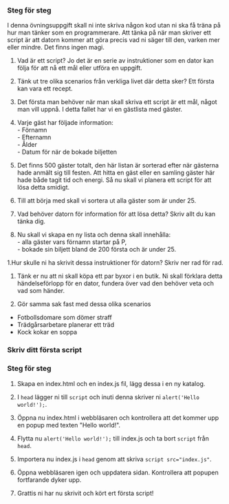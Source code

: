 ### Steg för steg

I denna övningsuppgift skall ni inte skriva någon kod utan ni ska få träna på hur man tänker som en programmerare. Att tänka på när man skriver ett script är att datorn kommer att göra precis vad ni säger till den, varken mer eller mindre. Det finns ingen magi.

1. Vad är ett script? Jo det är en serie av instruktioner som en dator kan följa för att nå ett mål eller utföra en uppgift.

1. Tänk ut tre olika scenarios från verkliga livet där detta sker? Ett första kan vara ett recept.

1. Det första man behöver när man skall skriva ett script är ett mål, något man vill uppnå. I detta fallet har vi en gästlista med gäster.

1. Varje gäst har följade information:
<br>- Förnamn
<br>- Efternamn
<br>- Ålder
<br>- Datum för när de bokade biljetten

1. Det finns 500 gäster totalt, den här listan är sorterad efter när gästerna hade anmält sig till festen. Att hitta en gäst eller en samling gäster här hade både tagit tid och energi. Så nu skall vi planera ett script för att lösa detta smidigt.

1. Till att börja med skall vi sortera ut alla gäster som är under 25. 

1. Vad behöver datorn för information för att lösa detta? Skriv allt du kan tänka dig.

1. Nu skall vi skapa en ny lista och denna skall innehålla:
<br>- alla gäster vars förnamn startar på P, 
<br>- bokade sin biljett bland de 200 första och är under 25. 
	
1.Hur skulle ni ha skrivit dessa instruktioner för datorn? Skriv ner rad för rad.

1. Tänk er nu att ni skall köpa ett par byxor i en butik. Ni skall förklara detta händelseförlopp för en dator, fundera över vad den behöver veta och vad som händer.

1. Gör samma sak fast med dessa olika scenarios
  * Fotbollsdomare som dömer straff
  * Trädgårsarbetare planerar ett träd
  * Kock kokar en soppa
	
### Skriv ditt första script
	
### Steg för steg

1. Skapa en index.html och en index.js fil, lägg dessa i en ny katalog.
	
  1. I ```head``` lägger ni till ```script``` och inuti denna skriver ni ```alert('Hello world!');```.
	
  1. Öppna nu index.html i webbläsaren och kontrollera att det kommer upp en popup med texten "Hello world!".
	
  1. Flytta nu ```alert('Hello world!');``` till index.js och ta bort ```script``` från ```head```.
	
  1. Importera nu index.js i ```head``` genom att skriva ```script src="index.js"```.
	
  1. Öppna webbläsaren igen och uppdatera sidan. Kontrollera att popupen fortfarande dyker upp.
	
  1. Grattis ni har nu skrivit och kört ert första script!

